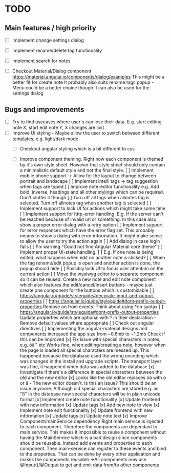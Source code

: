 # TODO
## Main features / high priority
- [ ] Implement change settings dialog

- [ ] Implement rename/delete tag functionality

- [ ] Implement search for notes

- [ ] Checkout Material/Dialog component https://material.angular.io/components/dialog/examples
  This might be a better fit for create note
  It probably also suits rename tags popup - Menu could be a better choice though
  It can also be used for the settings dialog

## Bugs and improvements
- [ ] Try to find usecases where user's can lose their data. E.g. start editing note X, start edit note Y, X changes are lost
- [ ] Improve UI styling - Maybe allow the user to switch between different templates, e.g. light/dark mode
  - [ ] Checkout angular styling which is a bit different to css
  - [ ] Improve component theming. Right now each component is themed by it's own style sheet. However that style sheet should only contain a minimalistic default
      style and not the final style.
[ ] Implement mobile phone support -> Allow for the layout to change between portrait and landscape
[ ] Implement intelli tags -> tag suggestion when tags are typed
[ ] Improve note-editor functionality e.g. Add bold, inverse, headings and all other stylings which can be required. Don't
    clutter it though
[ ] Turn off all tags when allnotes tag is selected. Turn off allnotes tag when another tag is selected
[ ] Implement support to lock UI for actions which might take some time
[ ] Implement support for http-error handling. E.g. If the server can't be reached because of invalid url or something.
    In this case also show a proper error dialog with a retry option
[ ] Implement support for error responses which have the error flag set. This probably means to show a dialog with error
    information. It might make sense to allow the user to try the action again
[ ] Add dialog in case login fails
[ ] Fix warning:"Could not find Angular Material core theme"
[ ] Implement proper UI-state handling. 
    [ ] E.g. If one note is being edited, what happens when edit on another note is clicked?
    [ ] When the tag rename/edit popup is open and another action is done, the popup should hide
    [ ] Possibly lock UI to focus user attention on the current action
[ ] Move the wysiwyg editor to a separate component so it can be reused. Create a new note and edit note component which also features
  the edit/cancel/insert buttons - maybe just create one component for the buttons which is customizable
[ ] https://angular.io/guide/styleguide#decorate-input-and-output-properties
[ ] https://angular.io/guide/styleguide#dont-prefix-output-properties
    Remove on from events. Think about using *on syntax
[ ] https://angular.io/guide/styleguide#dont-prefix-output-properties
    Update properties which are optional with ? in their declaration - Remove default values where appropriate
[ ] Check out angular directives
[ ] Implementing the angular-material designs and components increased the app size from ~0.6mb to ~1.2mb
    Check if this can be improved
[x] Fix issue with special characters in notes, e.g. öä`' etc
    Works fine, when editing/creating a note, however when the page is loaded
    all special characters are messed up.
  This happened because the database used the wrong encoding which was changed in the install and upgrade scripts.
  The transport layer was fine, it happened when data was added to the database
  [x] Investigate if there's a difference in special characters between the old and the new editor
    [x] Looks like the old editor replaces öä with &ouml; or &auml; - The new editor doesn't. Is this an issue?
        This should be an issue anymore. Although old special characters are stored e.g. as "&szlig;" in the database
        new special characters will be in plain unicode format
[x] Implement create note functionality
  [x] Update frontend with new information
    [x] Update tags
    [x] Add new note to view
[x] Implement note edit functionality
  [x] Update frontend with new information
    [x] Update tags
    [x] Update note text
[x] Improve Component/mainService dependency
    Right main service is injected to each component. Therefore the components are dependant to main service. This
    makes it impossible to reuse a component without having the MainService which is a bad design since components
    should be reusable. Instead add events and properties to each component. Then main-service can register to these
    events and bind to the properties. That can be done by every other application and makes the components reusable
    ->All components now use @Input()/@Output to get and emit data from/to other components


